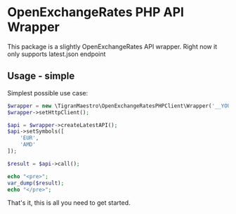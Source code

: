 # OpenExchangeRates PHP API Wrapper

This package is a slightly OpenExchangeRates API wrapper.
Right now it only supports latest.json endpoint

## Usage - simple

Simplest possible use case:

```php
$wrapper = new \TigranMaestro\OpenExchangeRatesPHPClient\Wrapper('__YOUR_APP_ID__');
$wrapper->setHttpClient();

$api = $wrapper->createLatestAPI();
$api->setSymbols([
    'EUR',
    'AMD'
]);

$result = $api->call();

echo "<pre>";
var_dump($result);
echo "</pre>";
```

That's it, this is all you need to get started.